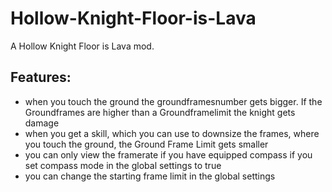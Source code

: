 # Hollow-Knight-Floor-is-Lava
A Hollow Knight Floor is Lava mod.

## Features: 

* when you touch the ground the groundframesnumber gets bigger. If the Groundframes are higher than a Groundframelimit the knight gets damage
* when you get a skill, which you can use to downsize the frames, where you touch the ground, the Ground Frame Limit gets smaller 
* you can only view the framerate if you have equipped compass if you set compass mode in the global settings to true
* you can change the starting frame limit in the global settings

